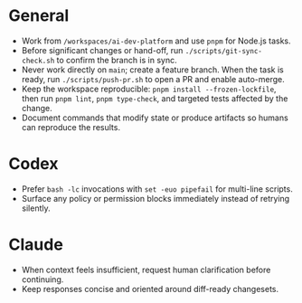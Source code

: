 # General

- Work from `/workspaces/ai-dev-platform` and use `pnpm` for Node.js tasks.
- Before significant changes or hand-off, run `./scripts/git-sync-check.sh` to confirm the branch is in sync.
- Never work directly on `main`; create a feature branch. When the task is ready, run `./scripts/push-pr.sh` to open a PR and enable auto-merge.
- Keep the workspace reproducible: `pnpm install --frozen-lockfile`, then run `pnpm lint`, `pnpm type-check`, and targeted tests affected by the change.
- Document commands that modify state or produce artifacts so humans can reproduce the results.

# Codex

- Prefer `bash -lc` invocations with `set -euo pipefail` for multi-line scripts.
- Surface any policy or permission blocks immediately instead of retrying silently.

# Claude

- When context feels insufficient, request human clarification before continuing.
- Keep responses concise and oriented around diff-ready changesets.
